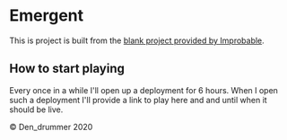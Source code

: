 # Emergent

This is project is built from the [blank project provided by Improbable](https://github.com/spatialos/gdk-for-unity-blank-project).

## How to start playing

Every once in a while I'll open up a deployment for 6 hours.
When I open such a deployment I'll provide a link to play here and and until when it should be live.

&copy; Den_drummer 2020

